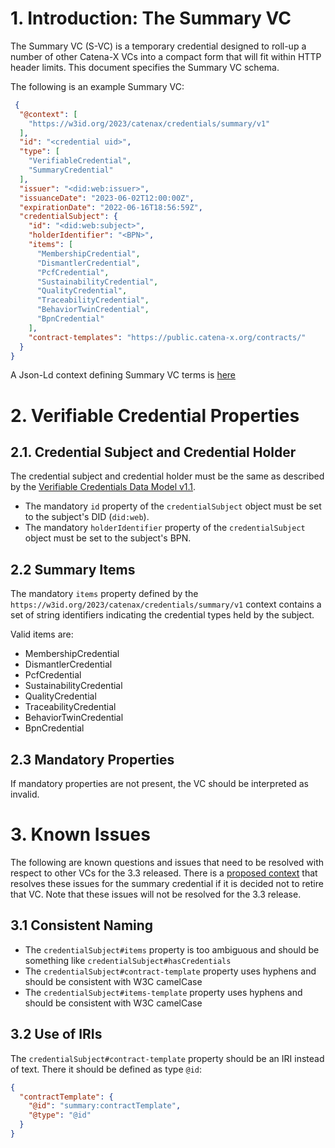 # 1. Introduction: The Summary VC

The Summary VC (S-VC) is a temporary credential designed to roll-up a number of other Catena-X VCs into a compact form
that will fit within HTTP header limits. This document specifies the Summary VC schema.

The following is an example Summary VC:

```json
 {
  "@context": [
    "https://w3id.org/2023/catenax/credentials/summary/v1"
  ],
  "id": "<credential uid>",
  "type": [
    "VerifiableCredential",
    "SummaryCredential"
  ],
  "issuer": "<did:web:issuer>",
  "issuanceDate": "2023-06-02T12:00:00Z",
  "expirationDate": "2022-06-16T18:56:59Z",
  "credentialSubject": {
    "id": "<did:web:subject>",
    "holderIdentifier": "<BPN>",
    "items": [
      "MembershipCredential",
      "DismantlerCredential",
      "PcfCredential",
      "SustainabilityCredential",
      "QualityCredential",
      "TraceabilityCredential",
      "BehaviorTwinCredential",
      "BpnCredential"
    ],
    "contract-templates": "https://public.catena-x.org/contracts/"
  }
}
```

A Json-Ld context defining Summary VC terms is [here](./summary.vc.context.v1.json)

# 2. Verifiable Credential Properties

## 2.1. Credential Subject and Credential Holder

The credential subject and credential holder must be the same as described by
the [Verifiable Credentials Data Model v1.1](https://www.w3.org/TR/vc-data-model/#subject-is-the-holder).

- The mandatory `id` property of the `credentialSubject` object must be set to the subject's DID (`did:web`).
- The mandatory `holderIdentifier` property of the `credentialSubject` object must be set to the subject's BPN.

## 2.2 Summary Items

The mandatory `items` property defined by the `https://w3id.org/2023/catenax/credentials/summary/v1` context contains a
set of string identifiers indicating the credential types held by the subject.

Valid items are:

- MembershipCredential
- DismantlerCredential
- PcfCredential
- SustainabilityCredential
- QualityCredential
- TraceabilityCredential
- BehaviorTwinCredential
- BpnCredential

## 2.3 Mandatory Properties

If mandatory properties are not present, the VC should be interpreted as invalid.

# 3. Known Issues

The following are known questions and issues that need to be resolved with respect to other VCs for the 3.3 released.
There is a [proposed context](./summary.vc.context.modified.v1.json) that resolves these issues for the summary
credential if it is decided not to retire that VC. Note that these issues will not be resolved for the 3.3 release.

## 3.1 Consistent Naming

- The `credentialSubject#items` property is too ambiguous and should be something
  like `credentialSubject#hasCredentials`
- The `credentialSubject#contract-template` property uses hyphens and should be consistent with W3C camelCase
- The `credentialSubject#items-template` property uses hyphens and should be consistent with W3C camelCase

## 3.2 Use of IRIs

The `credentialSubject#contract-template` property should be an IRI instead of text. There it should be defined as
type `@id`:

```json
{
  "contractTemplate": {
    "@id": "summary:contractTemplate",
    "@type": "@id"
  }
}
```
